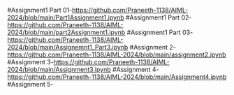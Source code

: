 #Assignment1 Part 01-https://github.com/Praneeth-1138/AIML-2024/blob/main/Part1Assignment1.ipynb
#Assignment1 Part 02-https://github.com/Praneeth-1138/AIML-2024/blob/main/part2Assignment1.ipynb
#Assignment1 Part 03-https://github.com/Praneeth-1138/AIML-2024/blob/main/Assignemnt1_Part3.ipynb
#Assignment 2-https://github.com/Praneeth-1138/AIML-2024/blob/main/assignment2.ipynb
#Assignment 3-https://github.com/Praneeth-1138/AIML-2024/blob/main/Assignment3.ipynb
#Assignment 4-https://github.com/Praneeth-1138/AIML-2024/blob/main/Assignment4.ipynb
#Assignment 5-
